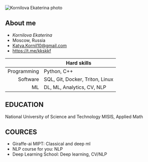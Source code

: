 <picture>
 <source media="(prefers-color-scheme: dark)" srcset="YOUR-DARKMODE-IMAGE">
 <source media="(prefers-color-scheme: light)" srcset="YOUR-LIGHTMODE-IMAGE">
 <img alt="Kornilova Ekaterina photo" src="YOUR-DEFAULT-IMAGE">
</picture>

## About me
* *Kornilova Ekaterina*
* Moscow, Russia
* Katya.Kornil10@gmail.com
* https://t.me/kkskkf

|           |                     Hard skills|
|----------:|--------------------------------|
|Programming|                     Python, C++|
|   Software| SQL, Git, Docker, Triton, Linux|
|         ML|      DL, ML, Analytics, CV, NLP|


## EDUCATION
National University of Science and Technology MISIS, Applied Math

## COURCES
* Giraffe-ai MIPT: Classical and deep ml
* NLP course for you: NLP
* Deep Learning School: Deep learning, CV/NLP
